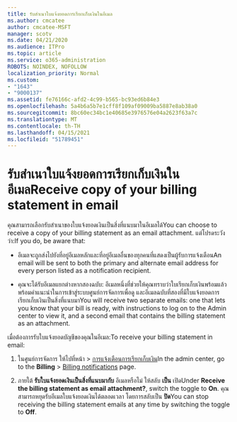 ```yaml
---
title: รับสําเนาใบแจ้งยอดการเรียกเก็บเงินในอีเมล
ms.author: cmcatee
author: cmcatee-MSFT
manager: scotv
ms.date: 04/21/2020
ms.audience: ITPro
ms.topic: article
ms.service: o365-administration
ROBOTS: NOINDEX, NOFOLLOW
localization_priority: Normal
ms.custom:
- "1643"
- "9000137"
ms.assetid: fe76166c-afd2-4c99-b565-bc93ed6b84e3
ms.openlocfilehash: 5a4b6a5b7e1cff8f109af09009ba5887e8ab38a0
ms.sourcegitcommit: 8bc60ec34bc1e40685e3976576e04a2623f63a7c
ms.translationtype: MT
ms.contentlocale: th-TH
ms.lasthandoff: 04/15/2021
ms.locfileid: "51789451"
---
```

# <a name="receive-copy-of-your-billing-statement-in-email"></a><span data-ttu-id="5e244-102">รับสําเนาใบแจ้งยอดการเรียกเก็บเงินในอีเมล</span><span class="sxs-lookup"><span data-stu-id="5e244-102">Receive copy of your billing statement in email</span></span>

<span data-ttu-id="5e244-103">คุณสามารถเลือกรับสําเนาของใบแจ้งยอดเงินเป็นสิ่งที่แนบมาในอีเมลได้</span><span class="sxs-lookup"><span data-stu-id="5e244-103">You can choose to receive a copy of your billing statement as an email attachment.</span></span> <span data-ttu-id="5e244-104">แต่โปรดระวังว่า:</span><span class="sxs-lookup"><span data-stu-id="5e244-104">If you do, be aware that:</span></span>
  
- <span data-ttu-id="5e244-105">อีเมลจะถูกส่งไปยังที่อยู่อีเมลหลักและที่อยู่อีเมลอื่นของทุกคนที่แสดงเป็นผู้รับการแจ้งเตือน</span><span class="sxs-lookup"><span data-stu-id="5e244-105">An email will be sent to both the primary and alternate email address for every person listed as a notification recipient.</span></span>

- <span data-ttu-id="5e244-106">คุณจะได้รับอีเมลแยกต่างหากสองฉบับ: อีเมลหนึ่งที่ช่วยให้คุณทราบว่าใบเรียกเก็บเงินพร้อมแล้ว พร้อมคําแนะนําในการเข้าสู่ระบบศูนย์การจัดการเพื่อดู และอีเมลฉบับที่สองที่มีใบแจ้งยอดการเรียกเก็บเงินเป็นสิ่งที่แนบมา</span><span class="sxs-lookup"><span data-stu-id="5e244-106">You will receive two separate emails: one that lets you know that your bill is ready, with instructions to log on to the Admin center to view it, and a second email that contains the billing statement as an attachment.</span></span>

<span data-ttu-id="5e244-107">เมื่อต้องการรับใบแจ้งยอดบัญชีของคุณในอีเมล:</span><span class="sxs-lookup"><span data-stu-id="5e244-107">To receive your billing statement in email:</span></span>
  
1. <span data-ttu-id="5e244-108">ในศูนย์การจัดการ ให้ไปที่หน้า \> [การแจ้งเตือนการเรียกเก็บเงิน](https://go.microsoft.com/fwlink/p/?linkid=853212)</span><span class="sxs-lookup"><span data-stu-id="5e244-108">In the admin center, go to the **Billing** \> [Billing notifications](https://go.microsoft.com/fwlink/p/?linkid=853212) page.</span></span>

2. <span data-ttu-id="5e244-109">ภายใต้ **รับใบแจ้งยอดเงินเป็นสิ่งที่แนบมากับ** อีเมลหรือไม่ ให้สลับ **เป็น** เปิด</span><span class="sxs-lookup"><span data-stu-id="5e244-109">Under **Receive the billing statement as email attachment?**, switch the toggle to **On**.</span></span> <span data-ttu-id="5e244-110">คุณสามารถหยุดรับอีเมลใบแจ้งยอดเงินได้ตลอดเวลา โดยการสลับเป็น **ปิด**</span><span class="sxs-lookup"><span data-stu-id="5e244-110">You can stop receiving the billing statement emails at any time by switching the toggle to **Off**.</span></span>